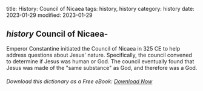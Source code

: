 title: History: Council of Nicaea
tags: history, history
category: history
date: 2023-01-29
modified: 2023-01-29

## _history_  Council of Nicaea-
Emperor Constantine initiated the Council
of Nicaea in   325 CE
 to help address questions about Jesus'
nature.  Specifically, the council convened to determine if Jesus was
human or God.   The council eventually found that Jesus was made of
the "same substance" as God, and therefore was a God.


###### Download *this* dictionary as a Free eBook: [Download Now]({static}static/SerfHistoryDictionary.pdf)


